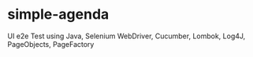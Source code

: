 # simple-agenda
UI e2e Test using Java, Selenium WebDriver, Cucumber, Lombok, Log4J, PageObjects, PageFactory
